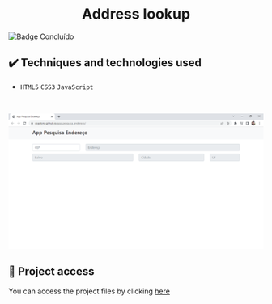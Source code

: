 <h1 align="center">Address lookup</h1>
 
 ![Badge Concluído](https://camo.githubusercontent.com/459f141bd5e24c179a0e2dd49691e290ed5c5d4b4cb97767daee7cfaf6e31121/687474703a2f2f696d672e736869656c64732e696f2f7374617469632f76313f6c6162656c3d535441545553266d6573736167653d434f4e434c5549444f26636f6c6f723d475245454e267374796c653d666f722d7468652d6261646765)
 
 ## ✔️ Techniques and technologies used

- ``HTML5`` ``CSS3`` ``JavaScript``

<br>

<p align="center">
 <img src="assets/address.png" width="550" alt="Image project">
</p>

## 📁 Project access
You can access the project files by clicking [here](https://github.com/Coastony/app_pesquisa_endereco)
